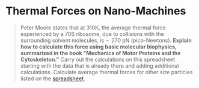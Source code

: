 # Thermal Forces on Nano-Machines #

> Peter Moore states that at 310K, the average thermal force experienced by a
> 70S ribosome, due to collisions with the surrounding solvent molecules, is
> $\sim$ 270 pN (pico-Newtons). __Explain how to calculate this force
> using basic molecular biophysics, summarized in the book "Mechanics of Motor
> Proteins and the Cytoskeleton."__ Carry out the calculations on this
> spreadsheet starting with the data that is already there and adding additional
> calculations.  Calculate average thermal forces for other size particles
> listed on the
> [spreadsheet](https://docs.google.com/spreadsheet/ccc?key=0AoEMT6hLl5eZdFZtemFSTWM0em9ZdU1LU2Y5c2FyQkE#gid=2).
